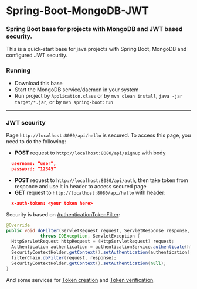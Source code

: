 # Spring-Boot-MongoDB-JWT
### Spring Boot base for projects with MongoDB and JWT based security.
This is a quick-start base for java projects with Spring Boot, MongoDB and configured JWT security.
### Running
* Download this base
* Start the MongoDB service/daemon in your system 
* Run project by `Application.class` or by `mvn clean install`, `java -jar target/*.jar`, or by `mvn spring-boot:run`

---
### JWT security
Page `http://localhost:8080/api/hello` is secured. To access this page, you need to do the following:

* **POST** request to `http://localhost:8080/api/signup` with body
```json
  username: "user",
  password: "12345"
```
* **POST** request to `http://localhost:8080/api/auth`, then take token from responce and use it in header to access secured page
* **GET** request to `http://localhost:8080/api/hello` with header:
```json
  x-auth-token: <your token here>
```

Security is based on [AuthenticationTokenFilter](https://github.com/vlsidlyarevich/Spring-Boot-MongoDB-JWT/blob/master/src/main/java/com/github/vlsidlyarevich/security/filter/AuthenticationTokenFilter.java#L16-L33):

```java
@Override 
public void doFilter(ServletRequest request, ServletResponse response, FilterChain filterChain) 
             throws IOException, ServletException { 
  HttpServletRequest httpRequest = (HttpServletRequest) request; 
  Authentication authentication = authenticationService.authenticate(httpRequest); 
  SecurityContextHolder.getContext().setAuthentication(authentication); 
  filterChain.doFilter(request, response); 
  SecurityContextHolder.getContext().setAuthentication(null); 
} 
```
And some services for [Token creation](https://github.com/vlsidlyarevich/Spring-Boot-MongoDB-JWT/blob/master/src/main/java/com/github/vlsidlyarevich/security/service/impl/TokenServiceImpl.java) and [Token verification](https://github.com/vlsidlyarevich/Spring-Boot-MongoDB-JWT/blob/master/src/main/java/com/github/vlsidlyarevich/security/service/impl/TokenAuthenticationServiceImpl.java). 
